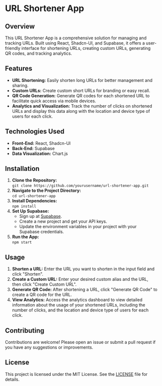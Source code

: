 <h1>URL Shortener App</h1>

<h2>Overview</h2>
<p>This URL Shortener App is a comprehensive solution for managing and tracking URLs. Built using React, Shadcn-UI, and Supabase, it offers a user-friendly interface for shortening URLs, creating custom URLs, generating QR codes, and tracking analytics.</p>

<h2>Features</h2>
<ul>
  <li><strong>URL Shortening:</strong> Easily shorten long URLs for better management and sharing.</li>
  <li><strong>Custom URLs:</strong> Create custom short URLs for branding or easy recall.</li>
  <li><strong>QR Code Generation:</strong> Generate QR codes for each shortened URL to facilitate quick access via mobile devices.</li>
  <li><strong>Analytics and Visualization:</strong> Track the number of clicks on shortened URLs and display this data along with the location and device type of users for each click.</li>
</ul>

<h2>Technologies Used</h2>
<ul>
  <li><strong>Front-End:</strong> React, Shadcn-UI</li>
  <li><strong>Back-End:</strong> Supabase</li>
  <li><strong>Data Visualization:</strong> Chart.js </li>
</ul>

<h2>Installation</h2>
<ol>
  <li><strong>Clone the Repository:</strong><br>
    <code>git clone https://github.com/yourusername/url-shortener-app.git</code></li>
  <li><strong>Navigate to the Project Directory:</strong><br>
    <code>cd url-shortener-app</code></li>
  <li><strong>Install Dependencies:</strong><br>
    <code>npm install</code></li>
  <li><strong>Set Up Supabase:</strong><br>
    <ul>
      <li>Sign up at <a href="https://supabase.io/">Supabase</a>.</li>
      <li>Create a new project and get your API keys.</li>
      <li>Update the environment variables in your project with your Supabase credentials.</li>
    </ul>
  </li>
  <li><strong>Run the App:</strong><br>
    <code>npm start</code></li>
</ol>

<h2>Usage</h2>
<ol>
  <li><strong>Shorten a URL:</strong> Enter the URL you want to shorten in the input field and click "Shorten".</li>
  <li><strong>Create a Custom URL:</strong> Enter your desired custom alias and the URL, then click "Create Custom URL".</li>
  <li><strong>Generate QR Code:</strong> After shortening a URL, click "Generate QR Code" to create a QR code for the URL.</li>
  <li><strong>View Analytics:</strong> Access the analytics dashboard to view detailed information about the usage of your shortened URLs, including the number of clicks, and the location and device type of users for each click.</li>
</ol>

<h2>Contributing</h2>
<p>Contributions are welcome! Please open an issue or submit a pull request if you have any suggestions or improvements.</p>

<h2>License</h2>
<p>This project is licensed under the MIT License. See the <a href="./LICENSE">LICENSE</a> file for details.</p>
